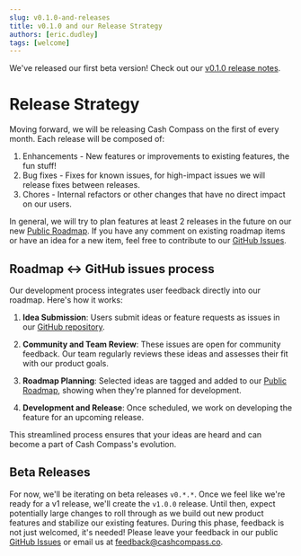 ```yaml
---
slug: v0.1.0-and-releases
title: v0.1.0 and our Release Strategy
authors: [eric.dudley]
tags: [welcome]
---
```


We've released our first beta version! Check out our [v0.1.0 release notes](/docs/releases/v0.1.0).

# Release Strategy

Moving forward, we will be releasing Cash Compass on the first of every month. Each release will be composed of:

1. Enhancements - New features or improvements to existing features, the fun stuff!
2. Bug fixes - Fixes for known issues, for high-impact issues we will release fixes between releases.
3. Chores - Internal refactors or other changes that have no direct impact on our users.

In general, we will try to plan features at least 2 releases in the future on our new [Public Roadmap](https://github.com/users/ericdudley/projects/1/views/1?pane=info). If you have any comment on existing roadmap items or have an idea for a new item, feel free to contribute to our [GitHub Issues](https://github.com/ericdudley/cash-compass-docs/issues).

## Roadmap <-> GitHub issues process

Our development process integrates user feedback directly into our roadmap. Here's how it works:

1. **Idea Submission**: Users submit ideas or feature requests as issues in our [GitHub repository](https://github.com/ericdudley/cash-compass-docs/issues).

2. **Community and Team Review**: These issues are open for community feedback. Our team regularly reviews these ideas and assesses their fit with our product goals.

3. **Roadmap Planning**: Selected ideas are tagged and added to our [Public Roadmap](https://github.com/users/ericdudley/projects/1/views/1?pane=info), showing when they're planned for development.

4. **Development and Release**: Once scheduled, we work on developing the feature for an upcoming release.

This streamlined process ensures that your ideas are heard and can become a part of Cash Compass's evolution.

## Beta Releases

For now, we'll be iterating on beta releases `v0.*.*`. Once we feel like we're ready for a v1 release, we'll create the `v1.0.0` release. Until then, expect potentially large changes to roll through as we build out new product features and stabilize our existing features. During this phase, feedback is not just welcomed, it's needed! Please leave your feedback in our public [GitHub Issues](https://github.com/ericdudley/cash-compass-docs/issues) or email us at [feedback@cashcompass.co](mailto:feedback@cashcompass.co).
